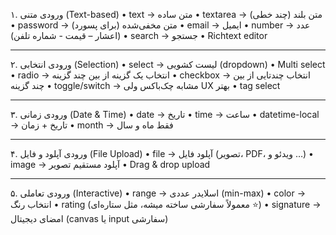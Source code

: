 ۱. ورودی متنی (Text-based)
•	text → متن ساده
•	textarea → متن بلند (چند خطی)
•	password → متن مخفی‌شده (برای پسورد)
•	email → ایمیل
•	number → عدد   (اعشار – قیمت  - شماره تلفن)
•	search → جستجو
•	Richtext editor
________________________________________
۲. ورودی انتخابی (Selection)
•	select → لیست کشویی (dropdown)
•	Multi select
•	radio → انتخاب یک گزینه از بین چند گزینه
•	checkbox → انتخاب چندتایی از بین چند گزینه
•	toggle/switch → مشابه چک‌باکس ولی UX بهتر
•	tag select
________________________________________
۳. ورودی زمانی (Date & Time)
•	date → تاریخ
•	time → ساعت
•	datetime-local → تاریخ + زمان
•	month → فقط ماه و سال
________________________________________
۴. ورودی آپلود و فایل (File Upload)
•	file → آپلود فایل (تصویر، PDF، ویدئو و …)
•	image → آپلود مستقیم تصویر
•	Drag & drop upload
________________________________________
۵. ورودی تعاملی (Interactive)
•	range → اسلایدر عددی (min-max)
•	color → انتخاب رنگ
•	rating (معمولاً سفارشی ساخته میشه، مثل ستاره‌ای ⭐)
•	signature → امضای دیجیتال (canvas یا input سفارشی)

